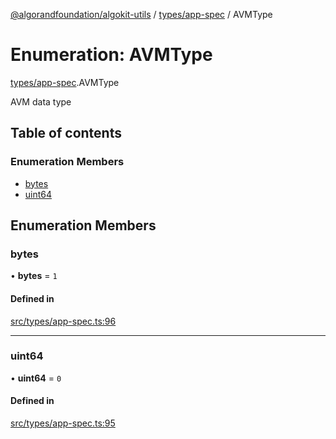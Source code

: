 [@algorandfoundation/algokit-utils](../README.md) / [types/app-spec](../modules/types_app_spec.md) / AVMType

# Enumeration: AVMType

[types/app-spec](../modules/types_app_spec.md).AVMType

AVM data type

## Table of contents

### Enumeration Members

- [bytes](types_app_spec.AVMType.md#bytes)
- [uint64](types_app_spec.AVMType.md#uint64)

## Enumeration Members

### bytes

• **bytes** = ``1``

#### Defined in

[src/types/app-spec.ts:96](https://github.com/algorandfoundation/algokit-utils-ts/blob/main/src/types/app-spec.ts#L96)

___

### uint64

• **uint64** = ``0``

#### Defined in

[src/types/app-spec.ts:95](https://github.com/algorandfoundation/algokit-utils-ts/blob/main/src/types/app-spec.ts#L95)
